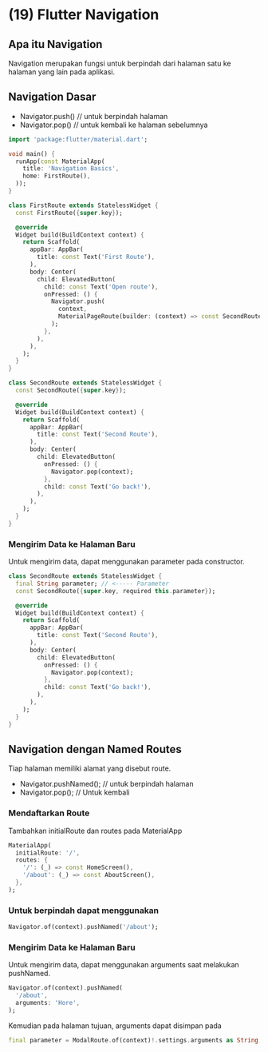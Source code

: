 # (19) Flutter Navigation

## Apa itu Navigation
Navigation merupakan fungsi untuk berpindah dari halaman satu ke halaman yang lain pada aplikasi. 

## Navigation Dasar
+ Navigator.push() // untuk berpindah halaman
+ Navigator.pop() // untuk kembali ke halaman sebelumnya

```dart
import 'package:flutter/material.dart';

void main() {
  runApp(const MaterialApp(
    title: 'Navigation Basics',
    home: FirstRoute(),
  ));
}

class FirstRoute extends StatelessWidget {
  const FirstRoute({super.key});

  @override
  Widget build(BuildContext context) {
    return Scaffold(
      appBar: AppBar(
        title: const Text('First Route'),
      ),
      body: Center(
        child: ElevatedButton(
          child: const Text('Open route'),
          onPressed: () {
            Navigator.push(
              context,
              MaterialPageRoute(builder: (context) => const SecondRoute()),
            );
          },
        ),
      ),
    );
  }
}

class SecondRoute extends StatelessWidget {
  const SecondRoute({super.key});

  @override
  Widget build(BuildContext context) {
    return Scaffold(
      appBar: AppBar(
        title: const Text('Second Route'),
      ),
      body: Center(
        child: ElevatedButton(
          onPressed: () {
            Navigator.pop(context);
          },
          child: const Text('Go back!'),
        ),
      ),
    );
  }
}
```

### Mengirim Data ke Halaman Baru
Untuk mengirim data, dapat menggunakan parameter pada constructor.

```dart
class SecondRoute extends StatelessWidget {
  final String parameter; // <----- Parameter
  const SecondRoute({super.key, required this.parameter});

  @override
  Widget build(BuildContext context) {
    return Scaffold(
      appBar: AppBar(
        title: const Text('Second Route'),
      ),
      body: Center(
        child: ElevatedButton(
          onPressed: () {
            Navigator.pop(context);
          },
          child: const Text('Go back!'),
        ),
      ),
    );
  }
}
```

## Navigation dengan Named Routes
Tiap halaman memiliki alamat yang disebut route.
+ Navigator.pushNamed(); // untuk berpindah halaman
+ Navigator.pop(); // Untuk kembali

### Mendaftarkan Route
Tambahkan initialRoute dan routes pada MaterialApp

```dart
MaterialApp(
  initialRoute: '/',
  routes: {
    '/': (_) => const HomeScreen(),
    '/about': (_) => const AboutScreen(),
  },
);
```

### Untuk berpindah dapat menggunakan

```dart
Navigator.of(context).pushNamed('/about');
```

### Mengirim Data ke Halaman Baru
Untuk mengirim data, dapat menggunakan arguments saat melakukan pushNamed.

```dart
Navigator.of(context).pushNamed(
  '/about',
  arguments: 'Hore',
);
```

Kemudian pada halaman tujuan, arguments dapat disimpan pada

```dart
final parameter = ModalRoute.of(context)!.settings.arguments as String;
```








